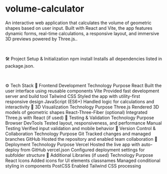 # volume-calculator
An interactive web application that calculates the volume of geometric shapes based on user input. Built with React and Vite, the app features dynamic forms, real-time calculations, a responsive layout, and immersive 3D previews powered by Three.js..

<br>

🛠️ Project Setup & Initialization
npm install
Installs all dependencies listed in package.json.

<br> 

⚙️ Tech Stack
🧱 Frontend Development
Technology	Purpose
React	Built the user interface using reusable components
Vite	Provided fast development server and build tool
Tailwind CSS	Styled the app with utility-first responsive design
JavaScript (ES6+)	Handled logic for calculations and interactivity
🎨 3D Visualization
Technology	Purpose
Three.js	Rendered 3D models of geometric shapes
React-Three-Fiber (optional)	Integrated Three.js with React (if used)
🧪 Testing & Validation
Technology	Purpose
Browser DevTools	Tested layout, responsiveness, and performance
Manual Testing	Verified input validation and mobile behavior
🔄 Version Control & Collaboration
Technology	Purpose
Git	Tracked changes and managed branches
GitHub	Hosted the repository and enabled team collaboration
🚀 Deployment
Technology	Purpose
Vercel	Hosted the live app with auto-deploy from GitHub
vercel.json	Configured deployment settings for subfolder structure
🧩 Additional Libraries (if used)
Technology	Purpose
React Icons	Added icons for UI elements
classnames	Managed conditional styling in components
PostCSS	Enabled Tailwind CSS processing
